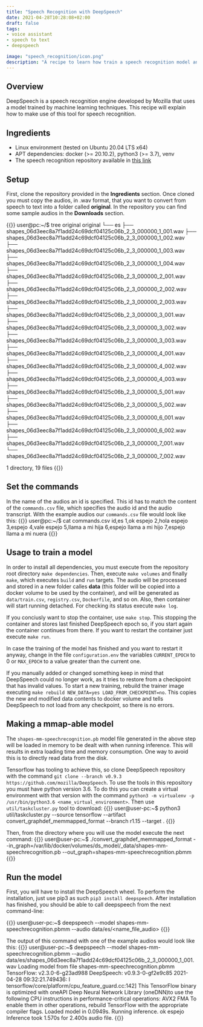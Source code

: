 ```yaml
---
title: "Speech Recognition with DeepSpeech"
date: 2021-04-28T10:28:08+02:00
draft: false
tags: 
- voice assistant
- speech to text
- deepspeech

image: "speech_recognition/icon.png"
description: "A recipe to learn how train a speech recognition model and how to use that with DeepSpeech"
---
```


## Overview
DeepSpeech is a speech recognition engine developed by Mozilla that uses a model trained by machine learning techniques. This recipe will explain how to make use of this tool for speech recognition. 

## Ingredients
- Linux environment (tested on Ubuntu 20.04 LTS x64)
- APT dependencies: docker (>= 20.10.2), python3 (>= 3.7), venv
- The speech recognition repository available in [this link](https://bitbucket.org/cristibp11/shapes-mm-speechrecognition/src/master/)

## Setup
First, clone the repository provided in the **Ingredients** section. Once cloned you must copy the audios, in .wav format, that you want to convert from speech to text into a folder called **original**. In the repository you can find some sample audios in the **Downloads** section. 

{{<shell>}}
user@pc:~/$ tree original
original
└── es
    ├── shapes_06d3eec8a7f1add24c69dcf04125c06b_2_3_000000_1_001.wav
    ├── shapes_06d3eec8a7f1add24c69dcf04125c06b_2_3_000000_1_002.wav
    ├── shapes_06d3eec8a7f1add24c69dcf04125c06b_2_3_000000_1_003.wav
    ├── shapes_06d3eec8a7f1add24c69dcf04125c06b_2_3_000000_1_004.wav
    ├── shapes_06d3eec8a7f1add24c69dcf04125c06b_2_3_000000_2_001.wav
    ├── shapes_06d3eec8a7f1add24c69dcf04125c06b_2_3_000000_2_002.wav
    ├── shapes_06d3eec8a7f1add24c69dcf04125c06b_2_3_000000_2_003.wav
    ├── shapes_06d3eec8a7f1add24c69dcf04125c06b_2_3_000000_3_001.wav
    ├── shapes_06d3eec8a7f1add24c69dcf04125c06b_2_3_000000_3_002.wav
    ├── shapes_06d3eec8a7f1add24c69dcf04125c06b_2_3_000000_3_003.wav
    ├── shapes_06d3eec8a7f1add24c69dcf04125c06b_2_3_000000_4_001.wav
    ├── shapes_06d3eec8a7f1add24c69dcf04125c06b_2_3_000000_4_002.wav
    ├── shapes_06d3eec8a7f1add24c69dcf04125c06b_2_3_000000_4_003.wav
    ├── shapes_06d3eec8a7f1add24c69dcf04125c06b_2_3_000000_5_001.wav
    ├── shapes_06d3eec8a7f1add24c69dcf04125c06b_2_3_000000_5_002.wav
    ├── shapes_06d3eec8a7f1add24c69dcf04125c06b_2_3_000000_6_001.wav
    ├── shapes_06d3eec8a7f1add24c69dcf04125c06b_2_3_000000_6_002.wav
    ├── shapes_06d3eec8a7f1add24c69dcf04125c06b_2_3_000000_7_001.wav
    └── shapes_06d3eec8a7f1add24c69dcf04125c06b_2_3_000000_7_002.wav

1 directory, 19 files
{{</shell>}}

## Set the commands
In the name of the audios an id is specified. This id has to match the content of the `commands.csv` file, which specifies the audio id and the audio transcript. With the example audios our `commands.csv` file would look like this: 
{{<shell>}}
user@pc:~/$ cat commands.csv
id,es
1,ok espejo
2,hola espejo
3,espejo
4,vale espejo
5,llama a mi hija
6,espejo llama a mi hijo
7,espejo llama a mi nuera
{{</shell>}}

## Usage to train a model
In order to install all dependencies, you must execute from the repository root directory `make dependencies`. Then, execute `make volumes` and finally `make`, which executes `build` and `run` targets. The audio will be processed and stored in a new folder calles **data** (this folder will be copied into a docker volume to be used by the container), and will be generated as `data/train.csv`, `registry.csv`, `Dockerfile`, and so on. Also, then container will start running detached. For checking its status execute `make log`. 

If you conciusly want to stop the container, use `make stop`. This stopping the container and stores last finished DeepSpeech epoch so, if you start again the container continues from there. If you want to restart the container just execute `make run`. 

In case the training of the model has finished and you want to restart it anyway, change in the file `configuration.env` the variables `CURRENT_EPOCH` to 0 or `MAX_EPOCH` to a value greater than the current one. 

If you manually added or changed something keep in mind that DeepSpeech could no longer work, as it tries to restore from a checkpoint that has invalid values. To start a new training, rebuild the trainer image executing `make rebuild NEW_DATA=yes LOAD_FROM_CHECKPOINT=no`. This copies the new and modified data contents to docker volume and tells DeepSpeech to not load from any checkpoint, so there is no errors. 

## Making a mmap-able model
The `shapes-mm-speechrecognition.pb` model file generated in the above step will be loaded in memory to be dealt with when running inference. This will results in extra loading time and memory consumption. One way to avoid this is to directly read data from the disk.

Tensorflow has tooling to achieve this, so clone DeepSpeech repository with the command `git clone --branch v0.9.3 https://github.com/mozilla/DeepSpeech`. To use the tools in this repository you must have python version 3.6. To do this you can create a virtual environment with that version with the command `python3 -m virtualenv -p /usr/bin/python3.6 <name_virtual_environment>`. Then use `util/taskcluster.py` tool to download:
{{<shell>}}
user@user-pc:~$ python3 util/taskcluster.py --source tensorflow --artifact convert_graphdef_memmapped_format --branch r1.15 --target .
{{</shell>}}

Then, from the directory where you will use the model execute the next command:
{{<shell>}}
user@user-pc:~$ ./convert_graphdef_memmapped_format --in_graph=/var/lib/docker/volumes/ds_model/_data/shapes-mm-speechrecognition.pb --out_graph=shapes-mm-speechrecognition.pbmm
{{</shell>}}


## Run the model
First, you will have to install the DeepSpeech wheel. To perform the installation, just use pip3 as such `pip3 install deepspeech`. After installation has finished, you should be able to call deepspeech from the next command-line:

{{<shell>}}
user@user-pc:~$ deepspeech --model shapes-mm-speechrecognition.pbmm --audio data/es/<name_file_audio>
{{</shell>}}

The output of this command with one of the example audios would look like this: 
{{<shell>}}
user@user-pc:~$ deepspeech --model shapes-mm-speechrecognition.pbmm --audio data/es/shapes_06d3eec8a7f1add24c69dcf04125c06b_2_3_000000_1_001.wav
Loading model from file shapes-mm-speechrecognition.pbmm
TensorFlow: v2.3.0-6-g23ad988
DeepSpeech: v0.9.3-0-gf2e9c85
2021-04-28 09:32:21.749436: I tensorflow/core/platform/cpu_feature_guard.cc:142] This TensorFlow binary is optimized with oneAPI Deep Neural Network Library (oneDNN)to use the following CPU instructions in performance-critical operations:  AVX2 FMA
To enable them in other operations, rebuild TensorFlow with the appropriate compiler flags.
Loaded model in 0.0949s.
Running inference.
ok espejo
Inference took 1.570s for 2.400s audio file.
{{</shell>}}